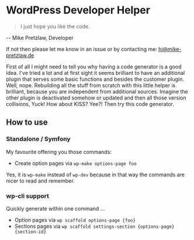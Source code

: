 # WordPress Developer Helper

> I just hope you like the code.

-- Mike Pretzlaw, Developer

If not then please let me know in an issue
or by contacting me: hi@mike-pretzlaw.de

First of all I might need to tell you why having a code generator is a good idea.
I've tried a lot and at first sight it seems brilliant to have an additional plugin
that serves some basic functions
and besides the customer plugin.
Well, nope.
Rebuilding all the stuff from scratch with this little helper is brilliant,
because you are independent from additional sources.
Imagine the other plugin is deactivated somehow
or updated and then all those version collisions,
Yuck!
How about KISS?
Yee?!
Then try this code generator.

## How to use


### Standalone / Symfony

My favourite offering you those commands:

- Create option pages via `wp-make options-page foo`

Yes, it is `wp-make` instead of `wp-dev`
because in that way the commands are nicer to read
and remember.


### wp-cli support

Quickly generate within one command ...

- Option pages via `wp scaffold options-page {foo}`
- Sections pages via `wp scaffold settings-section {options-page} {section-id}`

